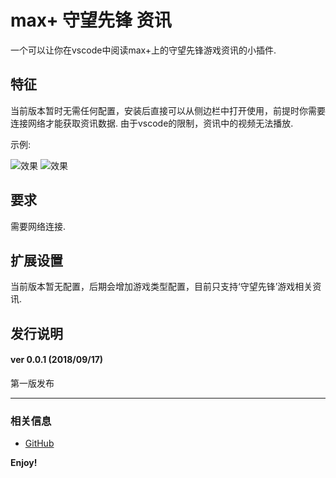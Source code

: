 # max+ 守望先锋 资讯

一个可以让你在vscode中阅读max+上的守望先锋游戏资讯的小插件.

## 特征

当前版本暂时无需任何配置，安装后直接可以从侧边栏中打开使用，前提时你需要连接网络才能获取资讯数据.
由于vscode的限制，资讯中的视频无法播放.

示例:

![效果](https://user-images.githubusercontent.com/14969576/45606298-9a27b180-ba76-11e8-9fb1-15afcc69828a.gif)
![效果](https://user-images.githubusercontent.com/14969576/45606300-9a27b180-ba76-11e8-8cd5-2e10a9013317.png)

## 要求

需要网络连接.

## 扩展设置

当前版本暂无配置，后期会增加游戏类型配置，目前只支持‘守望先锋’游戏相关资讯.


## 发行说明

#### ver 0.0.1 (2018/09/17)
第一版发布

-----------------------------------------------------------------------------------------------------------


### 相关信息

* [GitHub](https://github.com/AShujiao/vscode-maxPlus)

**Enjoy!**
